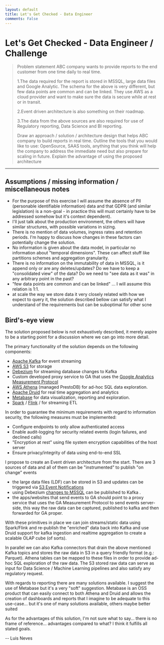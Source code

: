 ```yaml
---
layout: default
title: Let's Get Checked - Data Engineer
comments: False
---
```


# Let's Get Checked - Data Engineer / Challenge

> Problem statement ABC company wants to provide reports to the end customer
> from one time daily to real time.
> 
> 1.The data required for the report is stored in MSSQL, large data files and
> Google Analytic.
> The schema for the above is very different, but few data points are common
> and can be linked.
> They use AWS as a cloud provider and want to make sure the data is secure
> while at rest or in transit.
> 
> 2.Event driven architecture is also something on their roadmap.
> 
> 3.The data from the above sources are also required for use of Regulatory reporting,
> Data Science and BI reporting.
> 
> Draw an approach / solution / architecture design that helps ABC company to build
> reports in real time. Outline the tools that you would like to use:
> OpenSource, SAAS tools, anything that you think will help the company to
> address the immediate need but also prepare for scaling in future. Explain
> the advantage of using the proposed architecture

***


## Assumptions / missing information / miscellaneous notes

 - For the purpose of this exercise I will assume the absence of PII (personable identifiable information) data and that GDPR (and similar legislation) is a non-goal - in practice this will must certainly have to be addressed somehow but it's context dependent).
 - I'll just talk about the production environment, the others will have similar structures, with possible variations in sizing.
 - There is no mention of data volumes, ingress rates and retention periods. I'm happy to discuss how changes in these factors can potentially change the solution.
 - No information is given about the data model, in particular no information about "temporal dimensions". These can affect stuff like partitions schemes and aggregation granularity.
 - There is no information on the immutability of data in MSSQL, is it append only or are any deletes/updates? Do we have to keep a "consolidated view" of the data? Do we need to "see data as it was" in any arbitrary point in the past?
- "few data points are common and can be linked" ... I will assume this relation is 1:1.
- at scale the way we store data it very closely related with how we expect to query it, the solution described bellow can satisfy what I understand of the requirements but can be suboptimal for other scne

## Bird's-eye view

The solution proposed below is not exhaustively described, it merely aspire to be a starting point for a discussion where we can go into more detail.

The primary functionality of the solution depends on the following components:

 - [Apache Kafka](https://kafka.apache.org/) for event streaming
 - [AWS S3](https://aws.amazon.com/s3/) for storage
 - [Debezium](https://debezium.io/) for streaming database changes to Kafka
 - Custom developed proxy service to GA that uses the [Google Analytics Measurement Protocol](https://developers.google.com/analytics/devguides/collection/protocol/v1)
 - [AWS Athena](https://aws.amazon.com/athena/) (managed PrestoDB) for ad-hoc SQL data exploration.
 - [Apache Druid](https://druid.apache.org/) for real time aggregation and analytics
 - [Metabase](https://www.metabase.com/) for data visualization, reporting and exploration.
 - [Spark]() / [Flink]() / [](https://ksqldb.io/) for streaming ETL


In order to guarantee the minimum requirements with regard to information security, the following measures must be implemented:

 - Configure endpoints to only allow authenticated access
 - Enable audit-logging for security related events (login failures, and declined calls)
 - "Encryption at rest" using file system encryption capabilities of the host server
 - Ensure privacy/integrity of data using end-to-end SSL


 I propose to create an Event driven architecture from the start.
 There are 3 sources of data and all of them can be "instrumented" to publish "on change" events
 
  - the large data files (LDF) can be stored in S3 and updates can be triggered via [S3 Event Notifications](https://docs.aws.amazon.com/AmazonS3/latest/userguide/NotificationHowTo.html)
  - using Debezium [changes to MSSQL](https://debezium.io/documentation/reference/1.4/connectors/sqlserver.html) can be published to Kafka .
  - the apps/websites that send events to GA should point to a proxy service that uses the GA Measurement Protocol to send events server-side, this way the raw data can be captured, published to kafka and then forwarded for GA proper.

With these primitives in place we can join streams/static data using Spark/Flink and re-publish the "enriched" data back into Kafka and use Druid support for kafka ingestion and realtime aggregation to create a scalable OLAP cube (of sorts).

In parallel we can also Kafka connectors that drain the above mentioned Kafka topics and stores the raw data in S3 in a query friendly format (e.g.: Parquet). Athena tables can be mapped to these files in order to provide ad-hoc SQL exploration of the raw data. The S3 stored raw data can serve as input for Data Science / Machine Learning pipelines and also satisfy any regulatory request.


With regards to reporting there are many solutions available. I suggest the use of Metabase but it's a very "soft" suggestion. Metabase is an OSS product that can easily connect to both Athena and Druid and allows the creation of dashboards and reports that I imagine to be adequate to this use-case... but it's one of many solutions available, others maybe better suited


As for the advantages of this solution, I'm not sure what to say... there is no frame of reference... advantages compared to what?
I think it fulfills all stated goals.

--
Luis Neves
